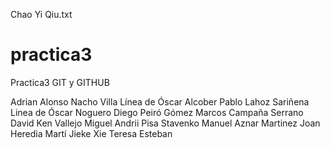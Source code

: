 Chao Yi Qiu.txt
# practica3
Practica3 GIT y GITHUB

Adrian Alonso
Nacho Villa
Línea de Óscar Alcober
Pablo Lahoz Sariñena
Linea de Óscar Noguero
Diego Peiró Gómez
Marcos Campaña Serrano
David Ken Vallejo Miguel
Andrii Pisa Stavenko
Manuel Aznar Martinez
Joan Heredia Martí
Jieke Xie
Teresa Esteban

